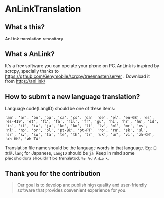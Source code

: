 # AnLinkTranslation

What's this?
---
AnLink translation repository

What's AnLink?
---
It's a free software you can operate your phone on PC.
AnLink is inspired by scrcpy, specially thanks to https://github.com/Genymobile/scrcpy/tree/master/server .
Download it from https://anl.ink/ .

How to submit a new language translation?
---
Language code(LangID) should be one of these items:
```
'am', 'ar', 'bn', 'bg', 'ca', 'cs', 'da', 'de', 'el', 'en-GB', 'es', 'es-419', 'et', 'fi', 'fa', 'fil', 'fr', 'gu', 'hi', 'hr', 'hu', 'id', 'is', 'it', 'iw', 'ja', 'kn', 'ko', 'lt', 'lv', 'ml', 'mr', 'ms', 'nl', 'no', 'or', 'pl', 'pt-BR', 'pt-PT', 'ro', 'ru', 'sk', 'sl', 'sr', 'sv', 'sw', 'ta', 'te', 'th', 'tr', 'uk', 'ur', 'vi', 'zh-CN', 'zh-HK', 'zh-TW'
```
Translation file name should be the language words in that language.
Eg: `日本語.lang` for Japanese, `LangID` should be `ja`.
Keep in mind some placeholders shouldn't be translated: `%s %d AnLink`.

Thank you for the contribution
---
> Our goal is to develop and publish high quality and user-friendly software that provides convenient experience for you.
